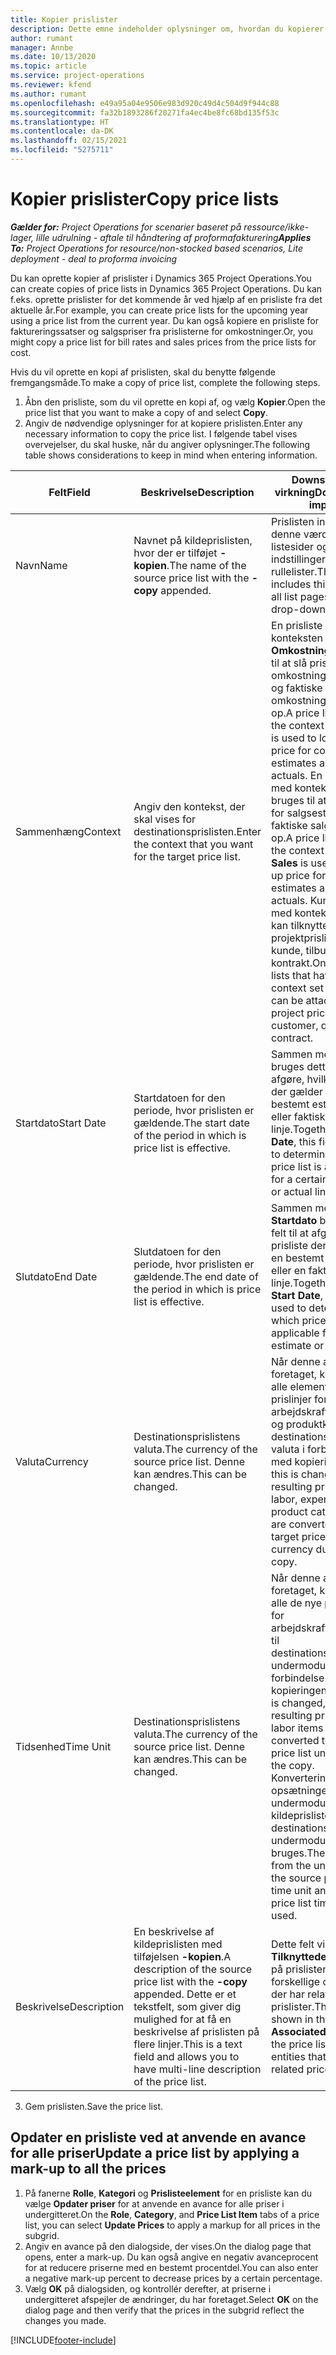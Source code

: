 ```yaml
---
title: Kopier prislister
description: Dette emne indeholder oplysninger om, hvordan du kopierer prislister i Project Operations.
author: rumant
manager: Annbe
ms.date: 10/13/2020
ms.topic: article
ms.service: project-operations
ms.reviewer: kfend
ms.author: rumant
ms.openlocfilehash: e49a95a04e9506e983d920c49d4c504d9f944c88
ms.sourcegitcommit: fa32b1893286f20271fa4ec4be8fc68bd135f53c
ms.translationtype: HT
ms.contentlocale: da-DK
ms.lasthandoff: 02/15/2021
ms.locfileid: "5275711"
---
```

# <a name="copy-price-lists"></a><span data-ttu-id="c0834-103">Kopier prislister</span><span class="sxs-lookup"><span data-stu-id="c0834-103">Copy price lists</span></span>

<span data-ttu-id="c0834-104">_**Gælder for:** Project Operations for scenarier baseret på ressource/ikke-lager, lille udrulning - aftale til håndtering af proformafakturering_</span><span class="sxs-lookup"><span data-stu-id="c0834-104">_**Applies To:** Project Operations for resource/non-stocked based scenarios, Lite deployment - deal to proforma invoicing_</span></span>

<span data-ttu-id="c0834-105">Du kan oprette kopier af prislister i Dynamics 365 Project Operations.</span><span class="sxs-lookup"><span data-stu-id="c0834-105">You can create copies of price lists in Dynamics 365 Project Operations.</span></span> <span data-ttu-id="c0834-106">Du kan f.eks. oprette prislister for det kommende år ved hjælp af en prisliste fra det aktuelle år.</span><span class="sxs-lookup"><span data-stu-id="c0834-106">For example, you can create price lists for the upcoming year using a price list from the current year.</span></span>  <span data-ttu-id="c0834-107">Du kan også kopiere en prisliste for faktureringssatser og salgspriser fra prislisterne for omkostninger.</span><span class="sxs-lookup"><span data-stu-id="c0834-107">Or, you might copy a price list for bill rates and sales prices from the price lists for cost.</span></span> 

<span data-ttu-id="c0834-108">Hvis du vil oprette en kopi af prislisten, skal du benytte følgende fremgangsmåde.</span><span class="sxs-lookup"><span data-stu-id="c0834-108">To make a copy of price list, complete the following steps.</span></span>

1. <span data-ttu-id="c0834-109">Åbn den prisliste, som du vil oprette en kopi af, og vælg **Kopier**.</span><span class="sxs-lookup"><span data-stu-id="c0834-109">Open the price list that you want to make a copy of and select **Copy**.</span></span>
2. <span data-ttu-id="c0834-110">Angiv de nødvendige oplysninger for at kopiere prislisten.</span><span class="sxs-lookup"><span data-stu-id="c0834-110">Enter any necessary information to copy the price list.</span></span> <span data-ttu-id="c0834-111">I følgende tabel vises overvejelser, du skal huske, når du angiver oplysninger.</span><span class="sxs-lookup"><span data-stu-id="c0834-111">The following table shows considerations to keep in mind when entering information.</span></span>

| <span data-ttu-id="c0834-112">Felt</span><span class="sxs-lookup"><span data-stu-id="c0834-112">Field</span></span> | <span data-ttu-id="c0834-113">Beskrivelse</span><span class="sxs-lookup"><span data-stu-id="c0834-113">Description</span></span> | <span data-ttu-id="c0834-114">Downstream-virkning</span><span class="sxs-lookup"><span data-stu-id="c0834-114">Downstream impact</span></span> |
| --- | --- | --- |
| <span data-ttu-id="c0834-115">Navn</span><span class="sxs-lookup"><span data-stu-id="c0834-115">Name</span></span> | <span data-ttu-id="c0834-116">Navnet på kildeprislisten, hvor der er tilføjet **-kopien**.</span><span class="sxs-lookup"><span data-stu-id="c0834-116">The name of the source price list with the **-copy** appended.</span></span> | <span data-ttu-id="c0834-117">Prislisten inkluderer denne værdi på alle listesider og indstillinger for rullelister.</span><span class="sxs-lookup"><span data-stu-id="c0834-117">The price list includes this value on all list pages and drop-down options.</span></span> |
| <span data-ttu-id="c0834-118">Sammenhæng</span><span class="sxs-lookup"><span data-stu-id="c0834-118">Context</span></span> | <span data-ttu-id="c0834-119">Angiv den kontekst, der skal vises for destinationsprislisten.</span><span class="sxs-lookup"><span data-stu-id="c0834-119">Enter the context that you want for the target price list.</span></span> | <span data-ttu-id="c0834-120">En prisliste med konteksten **Omkostninger** bruges til at slå prisen for omkostningsestimater og faktiske omkostningsværdier op.</span><span class="sxs-lookup"><span data-stu-id="c0834-120">A price list that has the context set to **Cost** is used to look up the price for cost estimates and cost actuals.</span></span> <span data-ttu-id="c0834-121">En prisliste med konteksten **Salg** bruges til at slå prisen for salgsestimater og faktiske salgsværdier op.</span><span class="sxs-lookup"><span data-stu-id="c0834-121">A price list that has the context set to **Sales** is used to look up price for sales estimates and sales actuals.</span></span> <span data-ttu-id="c0834-122">Kun prislister med konteksten **Salg** kan tilknyttes en projektprisliste for en kunde, tilbud eller kontrakt.</span><span class="sxs-lookup"><span data-stu-id="c0834-122">Only price lists that have the context set to **Sales** can be attached to a project price list for a customer, quotes, or contract.</span></span> |
| <span data-ttu-id="c0834-123">Startdato</span><span class="sxs-lookup"><span data-stu-id="c0834-123">Start Date</span></span> | <span data-ttu-id="c0834-124">Startdatoen for den periode, hvor prislisten er gældende.</span><span class="sxs-lookup"><span data-stu-id="c0834-124">The start date of the period in which is price list is effective.</span></span> | <span data-ttu-id="c0834-125">Sammen med **Slutdato** bruges dette felt til at afgøre, hvilken prisliste der gælder for en bestemt estimatlinje eller faktisk linje.</span><span class="sxs-lookup"><span data-stu-id="c0834-125">Together with **End Date**, this field is used to determine which price list is applicable for a certain estimate or actual line.</span></span> |
| <span data-ttu-id="c0834-126">Slutdato</span><span class="sxs-lookup"><span data-stu-id="c0834-126">End Date</span></span> | <span data-ttu-id="c0834-127">Slutdatoen for den periode, hvor prislisten er gældende.</span><span class="sxs-lookup"><span data-stu-id="c0834-127">The end date of the period in which is price list is effective.</span></span> | <span data-ttu-id="c0834-128">Sammen med **Startdato** bruges dette felt til at afgøre, hvilken prisliste der gælder for en bestemt estimatlinje eller en faktisk linje.</span><span class="sxs-lookup"><span data-stu-id="c0834-128">Together with **Start Date**, this field is used to determine which price list is applicable for a certain estimate or actual line.</span></span> |
| <span data-ttu-id="c0834-129">Valuta</span><span class="sxs-lookup"><span data-stu-id="c0834-129">Currency</span></span> | <span data-ttu-id="c0834-130">Destinationsprislistens valuta.</span><span class="sxs-lookup"><span data-stu-id="c0834-130">The currency of the source price list.</span></span> <span data-ttu-id="c0834-131">Denne kan ændres.</span><span class="sxs-lookup"><span data-stu-id="c0834-131">This can be changed.</span></span> | <span data-ttu-id="c0834-132">Når denne ændring er foretaget, konverteres alle elementer i de nye prislinjer for arbejdskraft, udgifter og produktkatalog til destinationsprislistens valuta i forbindelse med kopieringen.</span><span class="sxs-lookup"><span data-stu-id="c0834-132">When this is changed, all resulting price lines for labor, expense, and product catalog items are converted to the target price list currency during the copy.</span></span> |
| <span data-ttu-id="c0834-133">Tidsenhed</span><span class="sxs-lookup"><span data-stu-id="c0834-133">Time Unit</span></span> | <span data-ttu-id="c0834-134">Destinationsprislistens valuta.</span><span class="sxs-lookup"><span data-stu-id="c0834-134">The currency of the source price list.</span></span> <span data-ttu-id="c0834-135">Denne kan ændres.</span><span class="sxs-lookup"><span data-stu-id="c0834-135">This can be changed.</span></span> | <span data-ttu-id="c0834-136">Når denne ændring er foretaget, konverteres alle de nye prislinjer for arbejdskraftselementer til destinationsprislistens undermodul i forbindelse med kopieringen.</span><span class="sxs-lookup"><span data-stu-id="c0834-136">When this is changed, all the resulting price lines for labor items are converted to the target price list unit during the copy.</span></span> <span data-ttu-id="c0834-137">Konverteringen fra opsætningen af undermodulet for tid i kildeprislisten og destinationsprislistens undermodul for tid bruges.</span><span class="sxs-lookup"><span data-stu-id="c0834-137">The conversion from the unit setup for the source price list time unit and target price list time unit is used.</span></span> |
| <span data-ttu-id="c0834-138">Beskrivelse</span><span class="sxs-lookup"><span data-stu-id="c0834-138">Description</span></span> | <span data-ttu-id="c0834-139">En beskrivelse af kildeprislisten med tilføjelsen **-kopien**.</span><span class="sxs-lookup"><span data-stu-id="c0834-139">A description of the source price list with the **-copy** appended.</span></span> <span data-ttu-id="c0834-140">Dette er et tekstfelt, som giver dig mulighed for at få en beskrivelse af prislisten på flere linjer.</span><span class="sxs-lookup"><span data-stu-id="c0834-140">This is a text field and allows you to have multi-line description of the price list.</span></span> | <span data-ttu-id="c0834-141">Dette felt vises i de **Tilknyttede** visninger på prislisten i forskellige objekter, der har relaterede prislister.</span><span class="sxs-lookup"><span data-stu-id="c0834-141">This field is shown in the **Associated** views on the price list in various entities that have related price lists.</span></span> |

3. <span data-ttu-id="c0834-142">Gem prislisten.</span><span class="sxs-lookup"><span data-stu-id="c0834-142">Save the price list.</span></span> 

## <a name="update-a-price-list-by-applying-a-mark-up-to-all-the-prices"></a><span data-ttu-id="c0834-143">Opdater en prisliste ved at anvende en avance for alle priser</span><span class="sxs-lookup"><span data-stu-id="c0834-143">Update a price list by applying a mark-up to all the prices</span></span>

1. <span data-ttu-id="c0834-144">På fanerne **Rolle**, **Kategori** og **Prislisteelement** for en prisliste kan du vælge **Opdater priser** for at anvende en avance for alle priser i undergitteret.</span><span class="sxs-lookup"><span data-stu-id="c0834-144">On the **Role**, **Category**, and **Price List Item** tabs of a price list, you can select **Update Prices** to apply a markup for all prices in the subgrid.</span></span> 
2. <span data-ttu-id="c0834-145">Angiv en avance på den dialogside, der vises.</span><span class="sxs-lookup"><span data-stu-id="c0834-145">On the dialog page that opens, enter a mark-up.</span></span> <span data-ttu-id="c0834-146">Du kan også angive en negativ avanceprocent for at reducere priserne med en bestemt procentdel.</span><span class="sxs-lookup"><span data-stu-id="c0834-146">You can also enter a negative mark-up percent to decrease prices by a certain percentage.</span></span> 
3. <span data-ttu-id="c0834-147">Vælg **OK** på dialogsiden, og kontrollér derefter, at priserne i undergitteret afspejler de ændringer, du har foretaget.</span><span class="sxs-lookup"><span data-stu-id="c0834-147">Select **OK** on the dialog page and then verify that the prices in the subgrid reflect the changes you made.</span></span>


[!INCLUDE[footer-include](../includes/footer-banner.md)]